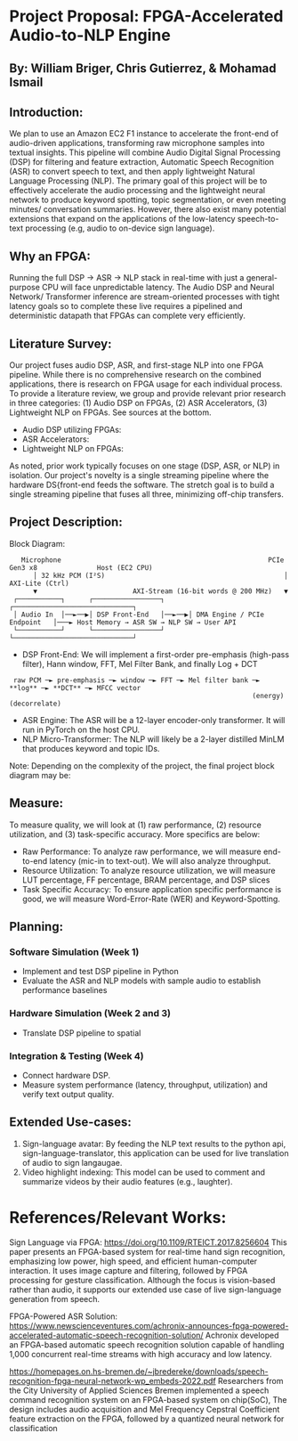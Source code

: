# Project Proposal: FPGA-Accelerated Audio-to-NLP Engine
## By: William Briger, Chris Gutierrez, & Mohamad Ismail

## Introduction: 
We plan to use an Amazon EC2 F1 instance to accelerate the front-end of audio-driven applications, transforming raw microphone samples into textual insights. This pipeline will combine Audio Digital Signal Processing (DSP) for filtering and feature extraction, Automatic Speech Recognition (ASR) to convert speech to text, and then apply lightweight Natural Language Processing (NLP). The primary goal of this project will be to effectively accelerate the audio processing and the lightweight neural network to produce keyword spotting, topic segmentation, or even meeting minutes/ conversation summaries. However, there also exist many potential extensions that expand on the applications of the low-latency speech-to-text processing (e.g, audio to on-device sign language).

## Why an FPGA:
Running the full DSP -> ASR -> NLP stack in real-time with just a general-purpose CPU will face unpredictable latency. The Audio DSP and Neural Network/ Transformer inference are stream-oriented processes with tight latency goals so to complete these live requires a pipelined and deterministic datapath that FPGAs can complete very efficiently. 

## Literature Survey: 
Our project fuses audio DSP, ASR, and first-stage NLP into one FPGA pipeline. While there is no comprehensive research on the combined applications, there is research on FPGA usage for each individual process. To provide a literature review, we group and provide relevant prior research in three categories: (1) Audio DSP on FPGAs, (2) ASR Accelerators, (3) Lightweight NLP on FPGAs. See sources at the bottom. 
- Audio DSP utilizing FPGAs: 
- ASR Accelerators:
- Lightweight NLP on FPGAs: 

As noted, prior work typically focuses on one stage (DSP, ASR, or NLP) in isolation. Our project's novelty is a single streaming pipeline where the hardware DS{front-end feeds the software. The stretch goal is to build a single streaming pipeline that fuses all three, minimizing off-chip transfers.

## Project Description:
Block Diagram:

```
   Microphone                                                    PCIe Gen3 x8               Host (EC2 CPU)
      │ 32 kHz PCM (I²S)                                             │ AXI-Lite (Ctrl)
      ▼                        AXI-Stream (16-bit words @ 200 MHz)   ▼
 ┌───────────┐      ┌─────────────────┐      ┌──────────────────────────────┐
 │ Audio In  │──►──▶│ DSP Front-End   │──►──▶│ DMA Engine / PCIe Endpoint   │───► Host Memory → ASR SW → NLP SW → User API
 └───────────┘      └─────────────────┘      └──────────────────────────────┘
```
- DSP Front-End: We will implement a first-order pre-emphasis (high-pass filter), Hann window, FFT, Mel Filter Bank, and finally Log + DCT
```
 raw PCM ─► pre-emphasis ─► window ─► FFT ─► Mel filter bank ─► **log** ─► **DCT** ─► MFCC vector
                                                             (energy)     (decorrelate)
```                                                           
- ASR Engine: The ASR will be a 12-layer encoder-only transformer. It will run in PyTorch on the host CPU. 
- NLP Micro-Transformer: The NLP will likely be a 2-layer distilled MinLM that produces keyword and topic IDs.

Note: Depending on the complexity of the project, the final project block diagram may be: 


 
## Measure:
To measure quality, we will look at (1) raw performance, (2) resource utilization, and (3) task-specific accuracy. More specifics are below:
- Raw Performance: To analyze raw performance, we will measure end-to-end latency (mic-in to text-out). We will also analyze throughput.
- Resource Utilization: To analyze resource utilization, we will measure LUT percentage, FF percentage, BRAM percentage, and DSP slices
- Task Specific Accuracy: To ensure application specific performance is good, we will measure Word-Error-Rate (WER) and Keyword-Spotting.  

## Planning:
### Software Simulation (Week 1)
- Implement and test DSP pipeline in Python 
- Evaluate the ASR and NLP models with sample audio to establish performance baselines


### Hardware Simulation (Week 2 and 3)
- Translate DSP pipeline to spatial

###  Integration & Testing (Week 4)
- Connect hardware DSP.
- Measure system performance (latency, throughput, utilization) and verify text output quality. 

## Extended Use-cases: 
1. Sign-language avatar: By feeding the NLP text results to the python api, sign-language-translator, this application can be used for live translation of audio to sign langaugae.
2. Video highlight indexing: This model can be used to comment and summarize videos by their audio features (e.g., laughter).

# References/Relevant Works:
Sign Language via FPGA: https://doi.org/10.1109/RTEICT.2017.8256604
This paper presents an FPGA-based system for real-time hand sign recognition, emphasizing low power, high speed, and efficient human-computer interaction. It uses image capture and filtering, followed by FPGA processing for gesture classification. Although the focus is vision-based rather than audio, it supports our extended use case of live sign-language generation from speech. 

FPGA-Powered ASR Solution: https://www.newscienceventures.com/achronix-announces-fpga-powered-accelerated-automatic-speech-recognition-solution/
Achronix developed an FPGA-based automatic speech recognition solution capable of handling 1,000 concurrent real-time streams with high accuracy and low latency. 

https://homepages.on.hs-bremen.de/~jbredereke/downloads/speech-recognition-fpga-neural-network-wp_embeds-2022.pdf
Researchers from the City University of Applied Sciences Bremen implemented a speech command recognition system on an FPGA-based system on chip(SoC), The design includes audio acquisition and Mel Frequency Cepstral Coefficient feature extraction on the FPGA, followed by a quantized neural network for classification
